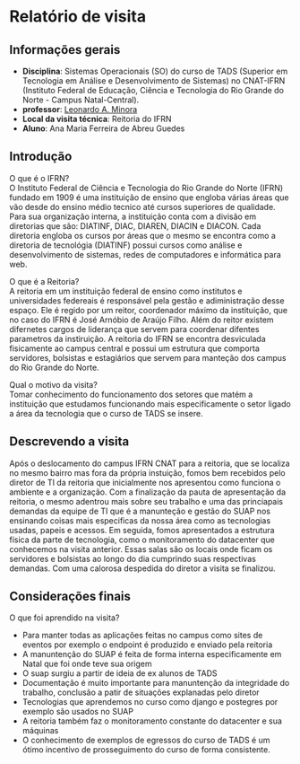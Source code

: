 # Relatório de visita

## Informações gerais
- **Disciplina**: Sistemas Operacionais (SO) do curso de TADS (Superior em Tecnologia em Análise e Desenvolvimento de Sistemas) no CNAT-IFRN (Instituto Federal de Educação, Ciência e Tecnologia do Rio Grande do Norte - Campus Natal-Central).
- **professor**: [Leonardo A. Minora](https://github.com/leonardo-minora)
- **Local da visita técnica**: Reitoria do IFRN
- **Aluno**: Ana Maria Ferreira de Abreu Guedes 

## Introdução
O que é o IFRN?<br>
O Instituto Federal de Ciência e Tecnologia do Rio Grande do Norte (IFRN) fundado em 1909 é uma instituição de ensino que engloba várias áreas que vão desde do ensino médio tecnico até cursos superiores de qualidade. Para sua organização interna, a instituição conta com a divisão em diretorias que são: DIATINF, DIAC, DIAREN, DIACIN e DIACON. Cada diretoria engloba os cursos por áreas que o mesmo se encontra como a diretoria de tecnológia (DIATINF) possui cursos como análise e desenvolvimento de sistemas, redes de computadores e informática para web. <br>

O que é a Reitoria?<br>
A reitoria em um instituição federal de ensino como institutos e universidades federeais é responsável pela gestão e adiministração desse espaço. Ele é regido por um reitor, coordenador máximo da instituição, que no caso do IFRN é José Arnóbio de Araújo Filho. Além do reitor existem difernetes cargos de liderança que servem para coordenar difentes parametros da instiruição.
A reitoria do IFRN se encontra desviculada fisicamente ao campus central e possui um estrutura que comporta servidores, bolsistas e estagiários que servem para manteção dos campus do Rio Grande do Norte.<br>

Qual o motivo da visita?<br>
Tomar conhecimento do funcionamento dos setores que matém a instituição que estudamos funcionando mais especificamente o setor ligado a área da tecnologia que o curso de TADS se insere.
<br>

## Descrevendo a visita
Após o deslocamento do campus IFRN CNAT para a reitoria, que se localiza no mesmo bairro mas fora da própria instuição, fomos bem recebidos pelo diretor de TI da reitoria que inicialmente nos apresentou como funciona o ambiente e a organização. Com a finalização da pauta de apresentação da reitoria, o mesmo adentrou mais sobre seu trabalho e uma das princiapais demandas da equipe de TI que é a manunteção e gestão do SUAP nos ensinando coisas mais especificas da nossa área como as tecnologias usadas, papeis e acessos. Em seguida, fomos apresentados a estrutura física da parte de tecnologia, como o monitoramento do datacenter que conhecemos na visita anterior. Essas salas são os locais onde ficam os servidores e bolsistas ao longo do dia cumprindo suas respectivas demandas. Com uma calorosa despedida do diretor a visita se finalizou.
<br>

## Considerações finais
O que foi aprendido na visita?<br>
- Para manter todas as aplicações feitas no campus como sites de eventos por exemplo o endpoint é produzido e enviado pela reitoria 
- A manuntenção do SUAP é feita de forma interna especificamente em Natal que foi onde teve sua origem 
- O suap surgiu a partir de ideia de ex alunos de TADS 
- Documentação é muito importante para manuntenção da integridade do trabalho, conclusão a patir de situações explanadas pelo diretor 
- Tecnologias que aprendemos no curso como django e postegres por exemplo são usados no SUAP 
- A reitoria também faz o monitoramento constante do datacenter e sua máquinas 
- O conhecimento de exemplos de egressos do curso de TADS é um ótimo incentivo de prosseguimento do curso de forma consistente.
<br>